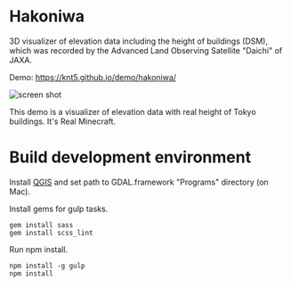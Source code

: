 # Hakoniwa

3D visualizer of elevation data including the height of buildings (DSM), which was recorded by the Advanced Land Observing Satellite "Daichi" of JAXA.

Demo: https://knt5.github.io/demo/hakoniwa/

![screen shot](https://knt5.github.io/assets/img/twitter/summary-large-image/hakoniwa.jpg)

This demo is a visualizer of elevation data with real height of Tokyo buildings. It's Real Minecraft.

# Build development environment

Install [QGIS](http://www.qgis.org/) and set path to GDAL.framework "Programs" directory (on Mac).

Install gems for gulp tasks.

```
gem install sass
gem install scss_lint
```

Run npm install.

```
npm install -g gulp
npm install
```
